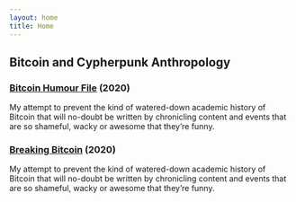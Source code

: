 ```yaml
---
layout: home
title: Home
---
```


## Bitcoin and Cypherpunk Anthropology

### [Bitcoin Humour File](https://makgill.github.io/deryk/bitcoin/humour) (2020)

My attempt to prevent the kind of watered-down academic history of Bitcoin that will no-doubt be written by chronicling content and events that are so shameful, wacky or awesome that they’re funny.

### [Breaking Bitcoin](https://makgill.github.io/deryk/bitcoin/humour) (2020)

My attempt to prevent the kind of watered-down academic history of Bitcoin that will no-doubt be written by chronicling content and events that are so shameful, wacky or awesome that they’re funny.
